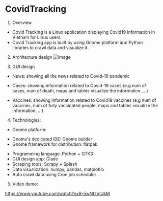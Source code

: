 # CovidTracking
1. Overview
- Covid Tracking is a Linux application displaying Covid19 information in Vietnam for Linux users.
- Covid Tracking app is built by using Gnome platform and Python libraries to crawl data and visualize it.

2. Architecture design
![image](https://user-images.githubusercontent.com/62065172/149268593-ed3052a5-a380-48dd-9b6a-fa7d46d3c195.png)

3. GUI design
- News: showing all the news related to Covid-19 pandemic

- Cases: showing information related to Covid-19 cases (e.g num of cases, num of death, maps and tables visualize the information ,…)

- Vaccines: showing information related to Covid19 vaccines (e.g num of vaccines, num of fully vaccinated people, maps and tables visualize the information, …)

4. Technologies:
- Gnome platform:
+ Gnome's dedicated IDE: Gnome builder
+ Gnome framework for distribution: flatpak
- Programming language: Python + GTK3
- GUI design app: Glade
- Scraping tools: Scrapy + Splash
- Data visualization: numpy, pandas, matplotlib
- Auto crawl data using Cron job scheduler

5. Video demo:

https://www.youtube.com/watch?v=8-5wNtzmUkM
